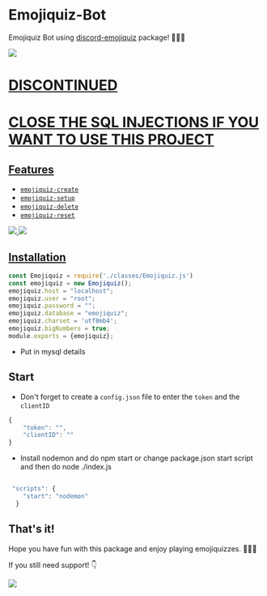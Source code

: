 # Emojiquiz-Bot
<p>Emojiquiz Bot using <a href="https://github.com/JeezyDev/discord-emojiquiz">discord-emojiquiz</a> package! 🤳🥳😎</p>
<a href="https://discord.gg/ybvMTNHcnq">
<img src="https://camo.githubusercontent.com/e59dea1d9d0632f966c15a10dd746907a3ff03d27b0f074b37d450776290f2ac/68747470733a2f2f696d672e736869656c64732e696f2f62616467652f436861742d436c69636b253230686572652d3732383964393f7374796c653d666f722d7468652d6261646765266c6f676f3d646973636f7264">
</img>
<h1> DISCONTINUED </h1>
<h1>CLOSE THE SQL INJECTIONS IF YOU WANT TO USE THIS PROJECT</h1>
<h2>Features</h2>
<ul>
<li><code>emojiquiz-create</code></li>
<li><code>emojiquiz-setup</code></li>
<li><code>emojiquiz-delete</code></li>
<li><code>emojiquiz-reset</code></li>
</ul>
<img src="https://user-images.githubusercontent.com/88632169/182969775-4453fc67-f233-4990-80e7-f04508c3890a.png"></img>
<img src="https://user-images.githubusercontent.com/88632169/182969840-d48d7643-7736-4a3e-8f35-76fe68af680f.png"></img>
<h2>Installation</h2>


```javascript
const Emojiquiz = require('./classes/Emojiquiz.js')
const emojiquiz = new Emojiquiz();
emojiquiz.host = "localhost";
emojiquiz.user = "root";
emojiquiz.password = "";
emojiquiz.database = "emojiquiz";
emojiquiz.charset = 'utf8mb4';
emojiquiz.bigNumbers = true;
module.exports = {emojiquiz};
```
<ul>
<li>Put in mysql details</li>
</ul>
<h2>Start</h2>

<ul>
<li>Don't forget to create a <code>config.json</code> file to enter the <code>token</code> and the <code>clientID</code></li>
</ul>

```javascript
{
    "token": "",
    "clientID": ""
}
```

<ul>
<li>Install nodemon and do npm start or change package.json start script and then do node ./index.js</li>
</ul>

```javascript

 "scripts": {
    "start": "nodemon"
  }


```


<h2>That's it!</h2>
<p>Hope you have fun with this package and enjoy playing emojiquizzes. 🤳🥳😎
<p>If you still need support! 👇</p>
  <a href="https://discord.gg/ybvMTNHcnq">
<img src="https://camo.githubusercontent.com/e59dea1d9d0632f966c15a10dd746907a3ff03d27b0f074b37d450776290f2ac/68747470733a2f2f696d672e736869656c64732e696f2f62616467652f436861742d436c69636b253230686572652d3732383964393f7374796c653d666f722d7468652d6261646765266c6f676f3d646973636f7264">
</img>
</a>
